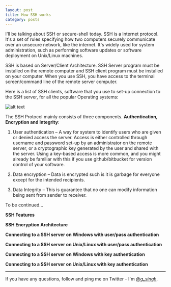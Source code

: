 ```yaml
---
layout: post
title: How SSH works
category: posts
---
```


I'll be talking about SSH or secure-shell today. SSH is a Internet protocol. It's a set of rules specifying how two computers securely communicate over an unsecure network, like the internet. It's widely used for system administration, such as performing software updates or software deployment on Unix/Linux machines.

SSH is based on Server/Client Architecture. SSH Server program must be installed on the remote computer and SSH client program must be installed on your computer. When you use SSH, you have access to the terminal screen/command line of the remote server computer.

Here is a list of SSH clients, software that you use to set-up connection to the SSH server, for all the popular Operating systems:

![alt text](https://2.bp.blogspot.com/-wDtfx8AKLFI/VuovT8wt-aI/AAAAAAAACbk/-vlfF7YShUU0ioLYrEi9ZvKiFKzEX844g/s320/SSH-OS-Clients.png "SSH OS Clients")

The SSH Protocol mainly consists of three components. **Authentication, Encryption and Integrity**:

1. User authentication – A way for system to identify users who are given or denied access the server. Access is either controlled through username and password set-up by an administrator on the remote server, or a cryptographic key generated by the user and shared with the server. Using a key-based access is more common, and you might already be familiar with this if you use github/bitbucket for version control of your software.

2. Data encryption – Data is encrypted such is it is garbage for everyone except for the intended recipients.

3. Data Integrity – This is guarantee that no one can modify information being sent from sender to receiver.

To be continued...

**SSH Features**

**SSH Encryption Architecture**

**Connecting to a SSH server on Windows with user/pass authentication**

**Connecting to a SSH server on Unix/Linux with user/pass authentication**

**Connecting to a SSH server on Windows with key authentication**

**Connecting to a SSH server on Unix/Linux with key authentication**

---

If you have any questions, follow and ping me on Twitter - I'm [@_g_singh_][twitter].

<!-- You'll want to [get the code][left] and read the README to learn how to
install and set up Left for your own purposes.

If you have any questions, follow and ping me on Twitter- I'm
[@holman][twitter].

[jekyll]: https://github.com/mojombo/jekyll
[zh]: http://zachholman.com
[left]: https://github.com/holman/left#readme -->
[twitter]: https://twitter.com/_g_singh_